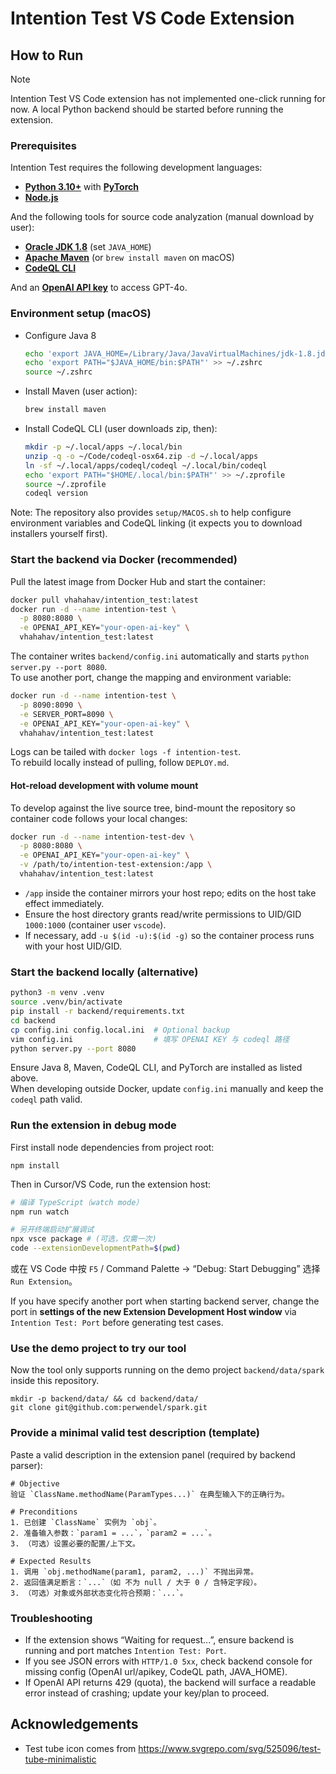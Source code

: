 # Intention Test VS Code Extension

## How to Run

> [!NOTE]
> Intention Test VS Code extension has not implemented one-click running for now.
> A local Python backend should be started before running the extension.

### Prerequisites

Intention Test requires the following development languages:

+ [**Python 3.10+**](https://www.python.org/downloads/) with [**PyTorch**](https://pytorch.org/get-started/locally/)
+ [**Node.js**](https://nodejs.org/en/download/package-manager)

And the following tools for source code analyzation (manual download by user):

+ [**Oracle JDK 1.8**](https://www.oracle.com/java/technologies/javase/javase8u211-later-archive-downloads.html) (set `JAVA_HOME`)
+ [**Apache Maven**](https://maven.apache.org/download.cgi) (or `brew install maven` on macOS)
+ [**CodeQL CLI**](https://github.com/github/codeql-cli-binaries/releases/)

And an [**OpenAI API key**](https://platform.openai.com/docs/guides/production-best-practices/api-keys) to access GPT-4o.

### Environment setup (macOS)
- Configure Java 8
  ```bash
  echo 'export JAVA_HOME=/Library/Java/JavaVirtualMachines/jdk-1.8.jdk/Contents/Home' >> ~/.zshrc
  echo 'export PATH="$JAVA_HOME/bin:$PATH"' >> ~/.zshrc
  source ~/.zshrc
  ```
- Install Maven (user action):
  ```bash
  brew install maven
  ```
- Install CodeQL CLI (user downloads zip, then):
  ```bash
  mkdir -p ~/.local/apps ~/.local/bin
  unzip -q -o ~/Code/codeql-osx64.zip -d ~/.local/apps
  ln -sf ~/.local/apps/codeql/codeql ~/.local/bin/codeql
  echo 'export PATH="$HOME/.local/bin:$PATH"' >> ~/.zprofile
  source ~/.zprofile
  codeql version
  ```

Note: The repository also provides `setup/MACOS.sh` to help configure environment variables and CodeQL linking (it expects you to download installers yourself first).

### Start the backend via Docker (recommended)

Pull the latest image from Docker Hub and start the container:

```bash
docker pull vhahahav/intention_test:latest
docker run -d --name intention-test \
  -p 8080:8080 \
  -e OPENAI_API_KEY="your-open-ai-key" \
  vhahahav/intention_test:latest
```

The container writes `backend/config.ini` automatically and starts `python server.py --port 8080`.  
To use another port, change the mapping and environment variable:

```bash
docker run -d --name intention-test \
  -p 8090:8090 \
  -e SERVER_PORT=8090 \
  -e OPENAI_API_KEY="your-open-ai-key" \
  vhahahav/intention_test:latest
```

Logs can be tailed with `docker logs -f intention-test`.  
To rebuild locally instead of pulling, follow `DEPLOY.md`.

#### Hot-reload development with volume mount

To develop against the live source tree, bind-mount the repository so container code follows your local changes:

```bash
docker run -d --name intention-test-dev \
  -p 8080:8080 \
  -e OPENAI_API_KEY="your-open-ai-key" \
  -v /path/to/intention-test-extension:/app \
  vhahahav/intention_test:latest
```

- `/app` inside the container mirrors your host repo; edits on the host take effect immediately.
- Ensure the host directory grants read/write permissions to UID/GID `1000:1000` (container user `vscode`).
- If necessary, add `-u $(id -u):$(id -g)` so the container process runs with your host UID/GID.

### Start the backend locally (alternative)

```bash
python3 -m venv .venv
source .venv/bin/activate
pip install -r backend/requirements.txt
cd backend
cp config.ini config.local.ini  # Optional backup
vim config.ini                  # 填写 OPENAI KEY 与 codeql 路径
python server.py --port 8080
```

Ensure Java 8, Maven, CodeQL CLI, and PyTorch are installed as listed above.  
When developing outside Docker, update `config.ini` manually and keep the `codeql` path valid.

### Run the extension in debug mode

First install node dependencies from project root:

```shell
npm install
```

Then in Cursor/VS Code, run the extension host:

```bash
# 编译 TypeScript（watch mode）
npm run watch

# 另开终端启动扩展调试
npx vsce package # (可选，仅需一次)
code --extensionDevelopmentPath=$(pwd)
```

或在 VS Code 中按 `F5` / Command Palette → “Debug: Start Debugging” 选择 `Run Extension`。

If you have specify another port when starting backend server,
change the port in **settings of the new Extension Development Host window** via `Intention Test: Port` before generating test cases.

### Use the demo project to try our tool

Now the tool only supports running on the demo project `backend/data/spark` inside this repository. 

```base
mkdir -p backend/data/ && cd backend/data/
git clone git@github.com:perwendel/spark.git
```

### Provide a minimal valid test description (template)
Paste a valid description in the extension panel (required by backend parser):
```text
# Objective
验证 `ClassName.methodName(ParamTypes...)` 在典型输入下的正确行为。

# Preconditions
1. 已创建 `ClassName` 实例为 `obj`。
2. 准备输入参数：`param1 = ...`，`param2 = ...`。
3. （可选）设置必要的配置/上下文。

# Expected Results
1. 调用 `obj.methodName(param1, param2, ...)` 不抛出异常。
2. 返回值满足断言：`...`（如 不为 null / 大于 0 / 含特定字段）。
3. （可选）对象或外部状态变化符合预期：`...`。
```

### Troubleshooting
- If the extension shows “Waiting for request...”, ensure backend is running and port matches `Intention Test: Port`.
- If you see JSON errors with `HTTP/1.0 5xx`, check backend console for missing config (OpenAI url/apikey, CodeQL path, JAVA_HOME).
- If OpenAI API returns 429 (quota), the backend will surface a readable error instead of crashing; update your key/plan to proceed.

## Acknowledgements

+ Test tube icon comes from <https://www.svgrepo.com/svg/525096/test-tube-minimalistic>
